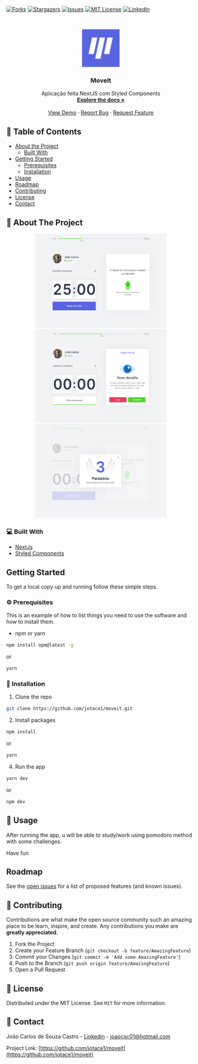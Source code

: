 [![Forks][forks-shield]][forks-url]
[![Stargazers][stars-shield]][stars-url]
[![Issues][issues-shield]][issues-url]
[![MIT License][license-shield]][license-url]
[![LinkedIn][linkedin-shield]][linkedin-url]

<!-- PROJECT LOGO -->
<br />
<p align="center">
  <a href="https://github.com/jotace1/moveit">
    <img src="public/favicon.png" alt="Logo"  height="100">
  </a>

  <h3 align="center">MoveIt</h3>

  <p align="center">
    Aplicação feita NextJS com Styled Components
    <br />
    <a href="https://github.com/jotace1/moveit"><strong>Explore the docs »</strong></a>
    <br />
    <br />
    <a href="https://github.com/jotace1/moveit">View Demo</a>
    ·
    <a href="https://github.com/jotace1/moveit/issues">Report Bug</a>
    ·
    <a href="https://github.com/jotace1/moveit/issues">Request Feature</a>
  </p>
</p>

<!-- TABLE OF CONTENTS -->

## 📎 Table of Contents

- [About the Project](#about-the-project)
  - [Built With](#built-with)
- [Getting Started](#getting-started)
  - [Prerequisites](#prerequisites)
  - [Installation](#installation)
- [Usage](#usage)
- [Roadmap](#roadmap)
- [Contributing](#contributing)
- [License](#license)
- [Contact](#contact)

<!-- ABOUT THE PROJECT -->

## :mag_right: About The Project

<p align="center">
<img src="public\print3.PNG" alt="print3" width="350" height="250">
<img src="public\print1.PNG" alt="print1" width="350" height="250">
<img src="public\print2.PNG" alt="print2" width="350" height="250">
</p>

### 💻 Built With

- [NextJs](https://nextjs.org/)
- [Styled Components](https://styled-components.com/)

<!-- GETTING STARTED -->

## Getting Started

To get a local copy up and running follow these simple steps.

### ⚙ Prerequisites

This is an example of how to list things you need to use the software and how to install them.

- npm or yarn

```sh
npm install npm@latest -g
```

or

```sh
yarn
```

### 📙 Installation

1. Clone the repo

```sh
git clone https://github.com/jotace1/moveit.git
```

2. Install packages

```sh
npm install
```

or

```sh
yarn
```

4. Run the app

```sh
yarn dev
```

or

```sh
npm dev
```

<!-- USAGE EXAMPLES -->

## 🚀 Usage

After running the app, u will be able to study/work using pomodoro method with some challenges.

Have fun

## Roadmap

See the [open issues](https://github.com/jotace1/moveit/issues) for a list of proposed features (and known issues).

<!-- CONTRIBUTING -->

## 📙 Contributing

Contributions are what make the open source community such an amazing place to be learn, inspire, and create. Any contributions you make are **greatly appreciated**.

1. Fork the Project
2. Create your Feature Branch (`git checkout -b feature/AmazingFeature`)
3. Commit your Changes (`git commit -m 'Add some AmazingFeature'`)
4. Push to the Branch (`git push origin feature/AmazingFeature`)
5. Open a Pull Request

<!-- LICENSE -->

## 📝 License

Distributed under the MIT License. See `MIT` for more information.

<!-- CONTACT -->

## :calling: Contact

João Carlos de Souza Castro - [Linkedin](https://www.linkedin.com/in/joaocsc/) - joaocsc01@hotmail.com

Project Link: [https://github.com/jotace1/moveit](https://github.com/jotace1/moveit)

<!-- MARKDOWN LINKS & IMAGES -->
<!-- https://www.markdownguide.org/basic-syntax/#reference-style-links -->

[contributors-shield]: https://img.shields.io/github/contributors/jotace1/moveit.svg?style=flat-square
[contributors-url]: https://github.com/jotace1/moveit/graphs/contributors
[forks-shield]: https://img.shields.io/github/forks/jotace1/moveit.svg?style=flat-square
[forks-url]: https://github.com/jotace1/moveit/network/members
[stars-shield]: https://img.shields.io/github/stars/jotace1/moveit.svg?style=flat-square
[stars-url]: https://github.com/jotace1/moveit/stargazers
[issues-shield]: https://img.shields.io/github/issues/jotace1/moveit.svg?style=flat-square
[issues-url]: https://github.com/jotace1/moveit/issues
[license-shield]: https://img.shields.io/github/license/jotace1/moveit.svg?style=flat-square
[license-url]: https://github.com/jotace1/moveit/blob/master/LICENSE
[linkedin-shield]: https://img.shields.io/badge/-LinkedIn-black.svg?style=flat-square&logo=linkedin&colorB=555
[linkedin-url]: https://www.linkedin.com/in/joaocsc/
